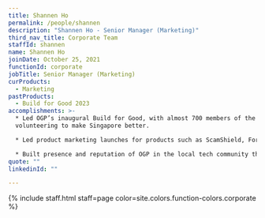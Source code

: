 ```yaml
---
title: Shannen Ho
permalink: /people/shannen
description: "Shannen Ho - Senior Manager (Marketing)"
third_nav_title: Corporate Team
staffId: shannen
name: Shannen Ho
joinDate: October 25, 2021
functionId: corporate
jobTitle: Senior Manager (Marketing)
curProducts:
  - Marketing
pastProducts:
  - Build for Good 2023
accomplishments: >-
  * Led OGP’s inaugural Build for Good, with almost 700 members of the public
  volunteering to make Singapore better.

  * Led product marketing launches for products such as ScamShield, For.sg, OGP healthcare product suite.

  * Built presence and reputation of OGP in the local tech community through outreach events and collaborations, leading to OGP exceeding our hiring goals.
quote: ""
linkedinId: ""

---
```


{% include staff.html staff=page color=site.colors.function-colors.corporate %}
